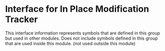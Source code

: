 
# Interface for In Place Modification Tracker
This interface information represents symbols that are defined in this group but used in other modules.  Does not include symbols defined in this group that are used inside this module.
(not used outside this module)
